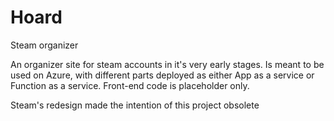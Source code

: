 # Hoard
Steam organizer

An organizer site for steam accounts in it's very early stages.
Is meant to be used on Azure, with different parts deployed as either App as a service or Function as a service.
Front-end code is placeholder only.

Steam's redesign made the intention of this project obsolete
